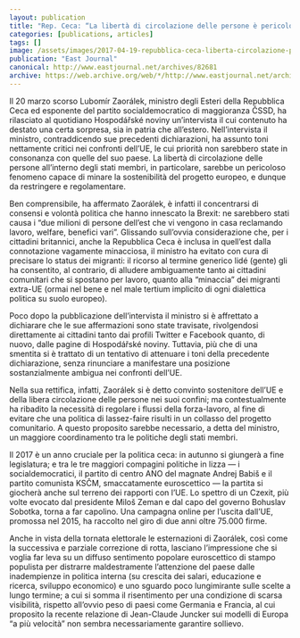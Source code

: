```yaml
---
layout: publication
title: "Rep. Ceca: “La libertà di circolazione delle persone è pericolosa”"
categories: [publications, articles]
tags: []
image: /assets/images/2017-04-19-repubblica-ceca-liberta-circolazione-persone-pericolosa.jpg
publication: "East Journal"
canonical: http://www.eastjournal.net/archives/82681
archive: https://web.archive.org/web/*/http://www.eastjournal.net/archives/82681
---
```


Il 20 marzo scorso Lubomír Zaorálek, ministro degli Esteri della Repubblica Ceca ed esponente del partito socialdemocratico di maggioranza ČSSD, ha rilasciato al quotidiano Hospodářské noviny un’intervista il cui contenuto ha destato una certa sorpresa, sia in patria che all’estero. Nell’intervista il ministro, contraddicendo sue precedenti dichiarazioni, ha assunto toni nettamente critici nei confronti dell’UE, le cui priorità non sarebbero state in consonanza con quelle del suo paese. La libertà di circolazione delle persone all’interno degli stati membri, in particolare, sarebbe un pericoloso fenomeno capace di minare la sostenibilità del progetto europeo, e dunque da restringere e regolamentare.

Ben comprensibile, ha affermato Zaorálek, è infatti il concentrarsi di consensi e volontà politica che hanno innescato la Brexit: ne sarebbero stati causa i “due milioni di persone dell’est che vi vengono in casa reclamando lavoro, welfare, benefici vari”. Glissando sull’ovvia considerazione che, per i cittadini britannici, anche la Repubblica Ceca è inclusa in quell’est dalla connotazione vagamente minacciosa, il ministro ha evitato con cura di precisare lo status dei migranti: il ricorso al termine generico lidé (gente) gli ha consentito, al contrario, di alludere ambiguamente tanto ai cittadini comunitari che si spostano per lavoro, quanto alla “minaccia” dei migranti extra-UE (ormai nel bene e nel male tertium implicito di ogni dialettica politica su suolo europeo).

Poco dopo la pubblicazione dell’intervista il ministro si è affrettato a dichiarare che le sue affermazioni sono state travisate, rivolgendosi direttamente ai cittadini tanto dai profili Twitter e Facebook quanto, di nuovo, dalle pagine di Hospodářské noviny. Tuttavia, più che di una smentita si è trattato di un tentativo di attenuare i toni della precedente dichiarazione, senza rinunciare a manifestare una posizione sostanzialmente ambigua nei confronti dell’UE.

Nella sua rettifica, infatti, Zaorálek si è detto convinto sostenitore dell’UE e della libera circolazione delle persone nei suoi confini; ma contestualmente ha ribadito la necessità di regolare i flussi della forza-lavoro, al fine di evitare che una politica di lassez-faire risulti in un collasso del progetto comunitario. A questo proposito sarebbe necessario, a detta del ministro, un maggiore coordinamento tra le politiche degli stati membri.

Il 2017 è un anno cruciale per la politica ceca: in autunno si giungerà a fine legislatura; e tra le tre maggiori compagini politiche in lizza — i socialdemocratici, il partito di centro ANO del magnate Andrej Babiš e il partito comunista KSČM, smaccatamente euroscettico — la partita si giocherà anche sul terreno dei rapporti con l’UE. Lo spettro di un Czexit, più volte evocato dal presidente Miloš Zeman e dal capo del governo Bohuslav Sobotka, torna a far capolino. Una campagna online per l’uscita dall’UE, promossa nel 2015, ha raccolto nel giro di due anni oltre 75.000 firme.

Anche in vista della tornata elettorale le esternazioni di Zaorálek, così come la successiva e parziale correzione di rotta, lasciano l’impressione che si voglia far leva su un diffuso sentimento popolare euroscettico di stampo populista per distrarre maldestramente l’attenzione del paese dalle inadempienze in politica interna (su crescita dei salari, educazione e ricerca, sviluppo economico) e uno sguardo poco lungimirante sulle scelte a lungo termine; a cui si somma il risentimento per una condizione di scarsa visibilità, rispetto all’ovvio peso di paesi come Germania e Francia, al cui proposito la recente relazione di Jean-Claude Juncker sui modelli di Europa “a più velocità” non sembra necessariamente garantire sollievo.
